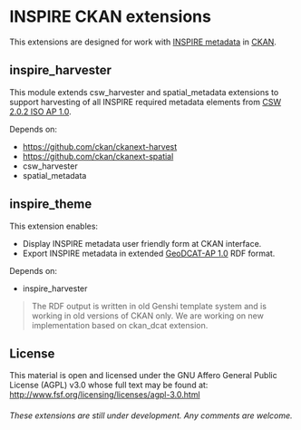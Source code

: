 # INSPIRE CKAN extensions
This extensions are designed for work with [INSPIRE metadata](http://inspire.ec.europa.eu/index.cfm/pageid/101) in [CKAN](http://ckan.org/).

## inspire_harvester
This module extends csw_harvester and spatial_metadata extensions to support harvesting of all INSPIRE required metadata elements from [CSW 2.0.2 ISO AP 1.0](http://www.opengeospatial.org/standards/cat).

Depends on:
-  https://github.com/ckan/ckanext-harvest
-  https://github.com/ckan/ckanext-spatial
 - csw_harvester
 - spatial_metadata

## inspire_theme
This extension enables:
- Display INSPIRE metadata user friendly form at CKAN interface.
- Export INSPIRE metadata in extended [GeoDCAT-AP 1.0](https://joinup.ec.europa.eu/node/139283/) RDF format.

Depends on:
- inspire_harvester

> The RDF output is written in old Genshi template system and is working in old versions of CKAN only. We are working on new implementation based on ckan_dcat extension.

## License
This material is open and licensed under the GNU Affero General Public License (AGPL) v3.0 whose full text may be found at:
http://www.fsf.org/licensing/licenses/agpl-3.0.html

###### These extensions are still under development. Any comments are welcome.



